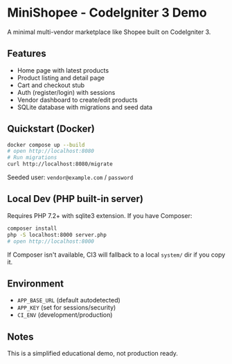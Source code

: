 # MiniShopee - CodeIgniter 3 Demo

A minimal multi-vendor marketplace like Shopee built on CodeIgniter 3.

## Features
- Home page with latest products
- Product listing and detail page
- Cart and checkout stub
- Auth (register/login) with sessions
- Vendor dashboard to create/edit products
- SQLite database with migrations and seed data

## Quickstart (Docker)
```bash
docker compose up --build
# open http://localhost:8080
# Run migrations
curl http://localhost:8080/migrate
```

Seeded user: `vendor@example.com` / `password`

## Local Dev (PHP built-in server)
Requires PHP 7.2+ with sqlite3 extension. If you have Composer:
```bash
composer install
php -S localhost:8000 server.php
# open http://localhost:8000
```

If Composer isn't available, CI3 will fallback to a local `system/` dir if you copy it.

## Environment
- `APP_BASE_URL` (default autodetected)
- `APP_KEY` (set for sessions/security)
- `CI_ENV` (development/production)

## Notes
This is a simplified educational demo, not production ready.
